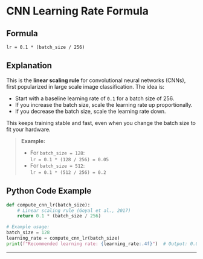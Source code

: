 # CNN Learning Rate Formula

## Formula

```
lr = 0.1 * (batch_size / 256)
```

## Explanation

This is the **linear scaling rule** for convolutional neural networks (CNNs), first popularized in large scale image classification. The idea is:
- Start with a baseline learning rate of `0.1` for a batch size of 256.
- If you increase the batch size, scale the learning rate up proportionally.
- If you decrease the batch size, scale the learning rate down.

This keeps training stable and fast, even when you change the batch size to fit your hardware.

> **Example:**  
> - For `batch_size = 128`:  
>   `lr = 0.1 * (128 / 256) = 0.05`
> - For `batch_size = 512`:  
>   `lr = 0.1 * (512 / 256) = 0.2`

## Python Code Example

```python
def compute_cnn_lr(batch_size):
    # Linear scaling rule (Goyal et al., 2017)
    return 0.1 * (batch_size / 256)

# Example usage:
batch_size = 128
learning_rate = compute_cnn_lr(batch_size)
print(f"Recommended learning rate: {learning_rate:.4f}")  # Output: 0.05
```

---
